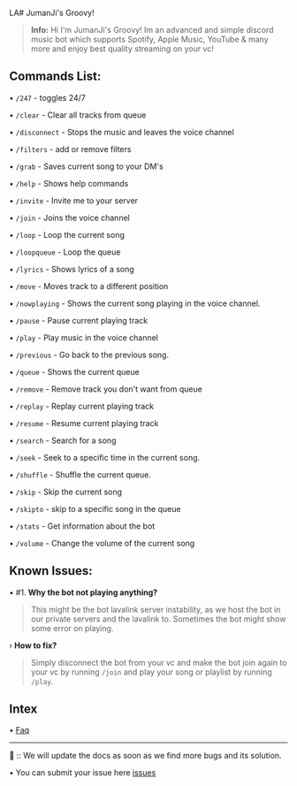 LA# JumanJi's Groovy!
> **Info:** Hi I'm JumanJi's Groovy! Im an advanced and simple discord music bot which supports Spotify, Apple Music, YouTube & many more and enjoy best quality streaming on your vc!

## Commands List:
• `/247` - toggles 24/7

• `/clear` - Clear all tracks from queue

• `/disconnect` - Stops the music and leaves the voice channel

• `/filters` - add or remove filters

• `/grab` - Saves current song to your DM's

• `/help` - Shows help commands

• `/invite` - Invite me to your server

• `/join` - Joins the voice channel

• `/loop` - Loop the current song

• `/loopqueue` - Loop the queue

• `/lyrics` - Shows lyrics of a song

• `/move` - Moves track to a different position

• `/nowplaying` - Shows the current song playing in the voice channel.

• `/pause` - Pause current playing track

• `/play` - Play music in the voice channel

• `/previous` - Go back to the previous song.

• `/queue` - Shows the current queue

• `/remove` - Remove track you don't want from queue

• `/replay` - Replay current playing track

• `/resume` - Resume current playing track

• `/search` - Search for a song

• `/seek` - Seek to a specific time in the current song.

• `/shuffle` - Shuffle the current queue.

• `/skip` - Skip the current song

• `/skipto` - skip to a specific song in the queue

• `/stats` - Get information about the bot

• `/volume` - Change the volume of the current song

## Known Issues:
• #1. **Why the bot not playing anything?**
> This might be the bot lavalink server instability, as we host the bot in our private servers and the lavalink to. Sometimes the bot might show some error on playing.

› **How to fix?**
> Simply disconnect the bot from your vc and make the bot join again to your vc by running `/join` and play your song or playlist by running `/play`. 

## Intex
• [Faq](https://github.com/JumanJionGitHub/JumanJi-s-Groovy/wiki/FAQ#wiki-pages-box)


_________________________

🌿 :: We will update the docs as soon as we find more bugs and its solution.

• You can submit your issue here [issues](https://discord.io/jumanjihub)

